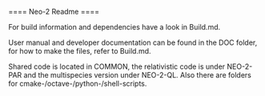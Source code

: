 ==== Neo-2 Readme ====

For build information and dependencies have a look in Build.md.

User manual and developer documentation can be found in the DOC folder,
for how to make the files, refer to Build.md.

Shared code is located in COMMON, the relativistic code is under
NEO-2-PAR and the multispecies version under NEO-2-QL.
Also there are folders for cmake-/octave-/python-/shell-scripts.
